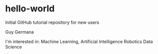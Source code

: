 # hello-world
Initial GitHub tutorial repository for new users

Guy Germana

I'm interested in:
  Machine Learning,
  Artificial Intelligence
  Robotics
  Data Science
  
